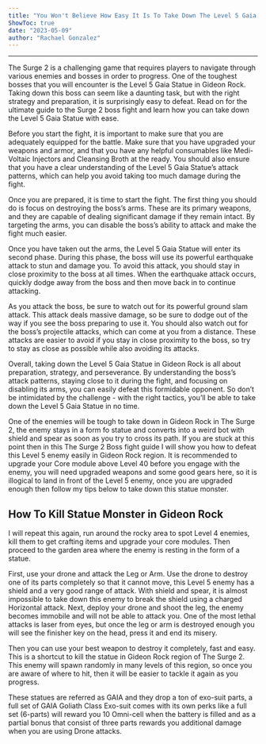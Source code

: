 ```yaml
---
title: "You Won't Believe How Easy It Is To Take Down The Level 5 Gaia Statue in Gideon Rock! The Ultimate Guide To The Surge 2 Boss Fight!"
ShowToc: true 
date: "2023-05-09"
author: "Rachael Gonzalez"
---
```

*****
The Surge 2 is a challenging game that requires players to navigate through various enemies and bosses in order to progress. One of the toughest bosses that you will encounter is the Level 5 Gaia Statue in Gideon Rock. Taking down this boss can seem like a daunting task, but with the right strategy and preparation, it is surprisingly easy to defeat. Read on for the ultimate guide to the Surge 2 boss fight and learn how you can take down the Level 5 Gaia Statue with ease.

Before you start the fight, it is important to make sure that you are adequately equipped for the battle. Make sure that you have upgraded your weapons and armor, and that you have any helpful consumables like Medi-Voltaic Injectors and Cleansing Broth at the ready. You should also ensure that you have a clear understanding of the Level 5 Gaia Statue’s attack patterns, which can help you avoid taking too much damage during the fight.

Once you are prepared, it is time to start the fight. The first thing you should do is focus on destroying the boss’s arms. These are its primary weapons, and they are capable of dealing significant damage if they remain intact. By targeting the arms, you can disable the boss’s ability to attack and make the fight much easier.

Once you have taken out the arms, the Level 5 Gaia Statue will enter its second phase. During this phase, the boss will use its powerful earthquake attack to stun and damage you. To avoid this attack, you should stay in close proximity to the boss at all times. When the earthquake attack occurs, quickly dodge away from the boss and then move back in to continue attacking.

As you attack the boss, be sure to watch out for its powerful ground slam attack. This attack deals massive damage, so be sure to dodge out of the way if you see the boss preparing to use it. You should also watch out for the boss’s projectile attacks, which can come at you from a distance. These attacks are easier to avoid if you stay in close proximity to the boss, so try to stay as close as possible while also avoiding its attacks.

Overall, taking down the Level 5 Gaia Statue in Gideon Rock is all about preparation, strategy, and perseverance. By understanding the boss’s attack patterns, staying close to it during the fight, and focusing on disabling its arms, you can easily defeat this formidable opponent. So don’t be intimidated by the challenge - with the right tactics, you’ll be able to take down the Level 5 Gaia Statue in no time.


One of the enemies will be tough to take down in Gideon Rock in The Surge 2, the enemy stays in a form fo statue and converts into a weird bot with shield and spear as soon as you try to cross its path. If you are stuck at this point then in this The Surge 2 Boss fight guide I will show you how to defeat this Level 5 enemy easily in Gideon Rock region. It is recommended to upgrade your Core module above Level 40 before you engage with the enemy, you will need upgraded weapons and some good gears here, so it is illogical to land in front of the Level 5 enemy, once you are upgraded enough then follow my tips below to take down this statue monster.
 
## How To Kill Statue Monster in Gideon Rock
 
I will repeat this again, run around the rocky area to spot Level 4 enemies, kill them to get crafting items and upgrade your core modules. Then proceed to the garden area where the enemy is resting in the form of a statue.
 
First, use your drone and attack the Leg or Arm. Use the drone to destroy one of its parts completely so that it cannot move, this Level 5 enemy has a shield and a very good range of attack. With shield and spear, it is almost impossible to take down this enemy to break the shield using a charged Horizontal attack. Next, deploy your drone and shoot the leg, the enemy becomes immobile and will not be able to attack you. One of the most lethal attacks is laser from eyes, but once the leg or arm is destroyed enough you will see the finisher key on the head, press it and end its misery.
 
Then you can use your best weapon to destroy it completely, fast and easy. This is a shortcut to kill the statue in Gideon Rock region of The Surge 2. This enemy will spawn randomly in many levels of this region, so once you are aware of where to hit, then it will be easier to tackle it again as you progress.
 
These statues are referred as GAIA and they drop a ton of exo-suit parts, a full set of GAIA Goliath Class Exo-suit comes with its own perks like a full set (6-parts) will reward you 10 Omni-cell when the battery is filled and as a partial bonus that consist of three parts rewards you additional damage when you are using Drone attacks.




